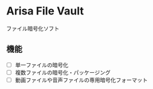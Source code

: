 ﻿# Arisa File Vault
ファイル暗号化ソフト

## 機能
- [ ] 単一ファイルの暗号化
- [ ] 複数ファイルの暗号化・パッケージング
- [ ] 動画ファイルや音声ファイルの専用暗号化フォーマット